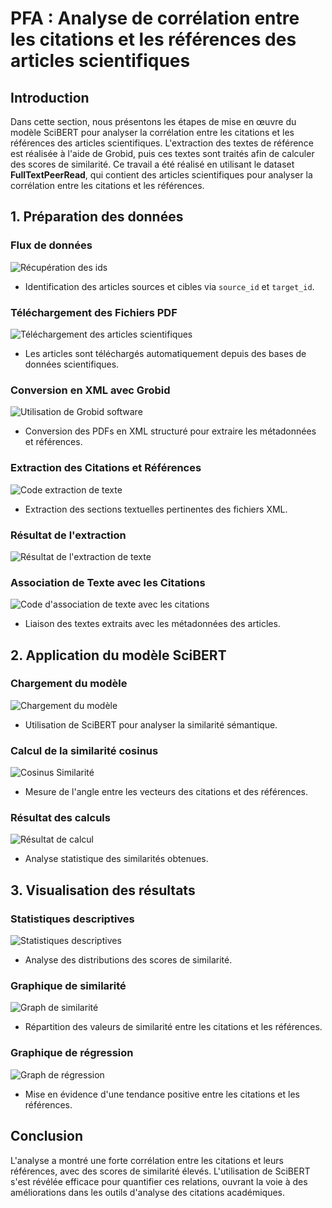 # PFA : Analyse de corrélation entre les citations et les références des articles scientifiques

## Introduction
Dans cette section, nous présentons les étapes de mise en œuvre du modèle SciBERT pour analyser la corrélation entre les citations et les références des articles scientifiques. L'extraction des textes de référence est réalisée à l'aide de Grobid, puis ces textes sont traités afin de calculer des scores de similarité. Ce travail a été réalisé en utilisant le dataset **FullTextPeerRead**, qui contient des articles scientifiques pour analyser la corrélation entre les citations et les références.

## 1. Préparation des données
### Flux de données
![Récupération des ids](/images/20.png)
- Identification des articles sources et cibles via `source_id` et `target_id`.

### Téléchargement des Fichiers PDF
![Téléchargement des articles scientifiques](/images/2.1.png)
- Les articles sont téléchargés automatiquement depuis des bases de données scientifiques.

### Conversion en XML avec Grobid
![Utilisation de Grobid software](/images/3.png)
- Conversion des PDFs en XML structuré pour extraire les métadonnées et références.

### Extraction des Citations et Références
![Code extraction de texte](/images/5.png)
- Extraction des sections textuelles pertinentes des fichiers XML.

### Résultat de l'extraction
![Résultat de l'extraction de texte](/images/6.png)

### Association de Texte avec les Citations
![Code d'association de texte avec les citations](/images/7.png)
- Liaison des textes extraits avec les métadonnées des articles.

## 2. Application du modèle SciBERT
### Chargement du modèle
![Chargement du modèle](/images/9.png)
- Utilisation de SciBERT pour analyser la similarité sémantique.

### Calcul de la similarité cosinus
![Cosinus Similarité](/images/10.png)
- Mesure de l'angle entre les vecteurs des citations et des références.

### Résultat des calculs
![Résultat de calcul](/images/13.png)
- Analyse statistique des similarités obtenues.

## 3. Visualisation des résultats
### Statistiques descriptives
![Statistiques descriptives](/images/14.png)
- Analyse des distributions des scores de similarité.

### Graphique de similarité
![Graph de similarité](/images/21.png)
- Répartition des valeurs de similarité entre les citations et les références.

### Graphique de régression
![Graph de régression](/images/22.png)
- Mise en évidence d'une tendance positive entre les citations et les références.

## Conclusion
L'analyse a montré une forte corrélation entre les citations et leurs références, avec des scores de similarité élevés. L'utilisation de SciBERT s'est révélée efficace pour quantifier ces relations, ouvrant la voie à des améliorations dans les outils d'analyse des citations académiques.
